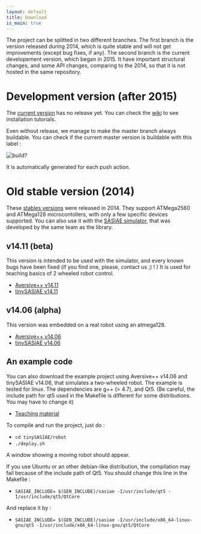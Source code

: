 ```yaml
---
layout: default
title: Download
is_main: true
---
```


The project can be splitted in two different branches.
The first branch is the version released during 2014, which is quite stable and will not get improvements (except bug fixes, if any).
The second branch is the current developement version, which began in 2015. It have important structural changes, and some API changes, comparing to the 2014, so that it is not hosted in the same repository.

# Development version (after 2015)

The [current version](https://github.com/AversivePlusPlus/AversivePlusPlus) has no release yet.
You can check the [wiki](https://github.com/AversivePlusPlus/AversivePlusPlus/wiki) 
to see installation tutorials.

Even without release, we manage to make the master branch always buildable.
You can check if the current master version is buildable with this label :

![build?](https://travis-ci.org/AversivePlusPlus/AversivePlusPlus.svg?branch=master)

It is automatically generated for each push action.

# Old stable version (2014)

These [stables versions](https://github.com/astralien3000/aversive--) were released in 2014. 
They support ATMega2560 and ATMega128 microcontollers, with only a few specific devices supported.
You can also use it with the [SASIAE simulator](https://github.com/astralien3000/tinySASIAE), 
that was developed by the same team as the library.

## v14.11 (beta)

This version is intended to be used with the simulator, and every known bugs have been fixed (if you find one, please, contact us ;) ! )
It is used for teaching basics of 2 wheeled robot control.

 - [Aversive++ v14.11](https://github.com/astralien3000/aversive--/archive/v14.11b.tar.gz)
 - [tinySASIAE v14.11](https://github.com/astralien3000/tinySASIAE/archive/v14.11.tar.gz)
 
## v14.06 (alpha)
 
This version was embedded on a real robot using an atmega128.
 
 - [Aversive++ v14.06](https://github.com/astralien3000/aversive--/archive/v14.06.tar.gz)
 - [tinySASIAE v14.06](https://github.com/astralien3000/tinySASIAE/archive/v14.06.tar.gz)
 
## An example code

You can also download the example project using Aversive++ v14.06 and tinySASIAE v14.06, that simulates a two-wheeled robot.
The example is tested for linux. The dependencies are g++ (> 4.7), and Qt5.
(Be careful, the include path for qt5 used in the Makefile is different for some distributions. You may have to change it)

 - [Teaching material](https://drive.google.com/file/d/0B9V_NolZXjZ-SGczc0o0RDdzeXc/view?usp=sharing)

To compile and run the project, just do :

 - `cd tinySASIAE/robot`
 - `./deploy.sh`

A window showing a moving robot should appear.

If you use Ubuntu or an other debian-like distribution,
the compilation may fail because of the include path of Qt5. You should change this line in the Makefile :

 - `SASIAE_INCLUDE= $(GEN_INCLUDE)/sasiae -I/usr/include/qt5 -I/usr/include/qt5/QtCore`

And replace it by :

 - `SASIAE_INCLUDE= $(GEN_INCLUDE)/sasiae -I/usr/include/x86_64-linux-gnu/qt5 -I/usr/include/x86_64-linux-gnu/qt5/QtCore`
